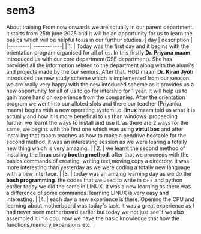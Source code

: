 # sem3
About training
From now onwards we are actually in our parent department. it starts from 25th june 2025 and it will be an opportunity for us to learn the basics which will be helpful to us in our furthur studies.
| day |   description |
|---------| ------------|
| 1.  | Today was the first day and it begins with the orientation program organised for all of us. In this firstly **Dr. Priyana maam** introduced us with our core department(CSE department). She has provided all the information related to the department along with the alumi's and projects made by the our seniors. After that, HOD maam **Dr. Kiran Jyoti** introduced the new study scheme which is implemented from our session. we are really very happy with the new intoduced scheme as it provides us a new opportunity for all of us to go for intership for 1 year. It will help us to gain more hand on experience from the companies. After the orientation program we went into our alloted slots and there our teacher (Priyanka maam) begins with a new operating system i.e. **linux** maam told us what it is actually and how it is more benefical to us than windows. proceeding further we learnt the ways to install and use it. as there are 2 ways for the same, we begins with the first one which was using **virtul box** and after installing that maam teaches us how to make a pendrive bootable for the second method. it was an interesting session as we were learing a totally new thing which is very amazing. |
| 2.  | we learnt the second method of installing the **linux** using **booting method**. after that we proceeds with the basics commands of creating, writing text,moving,copy a directory. it was more interesting than yesterday as we were coding a totally new language with a new interface. |
|3.  | today was an amzing learning day as we do the **bash programming**. the codes that we used to write in c++ and python earlier today we did the same in LINUX. it was a new learning as there was a difference of some commands. learning LINUX is very easy and interesting. |
|4.  | each day a new experience is there. Opening the CPU and learning about motherboard was today's task. it was a great experience as I had never seen motherboard earlier but today we not just see it we also assembled it in a cpu. now we have the basic knowledge that how the functions,memory,expansions etc. |
